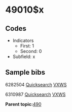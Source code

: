 # 49010$x

## Codes

-   Indicators
    -   First: 1
    -   Second: 0
-   Subfield: x

## Sample bibs

6282504 [Quicksearch](https://search.library.yale.edu/catalog/6282504) [VXWS](http://prodorbis.library.yale.edu:7014/vxws/GetHoldingsService?bibId=6282504)

6310987 [Quicksearch](https://search.library.yale.edu/catalog/6310987) [VXWS](http://prodorbis.library.yale.edu:7014/vxws/GetHoldingsService?bibId=6310987)

**Parent topic:**[490](../../tags/490/490.md)

